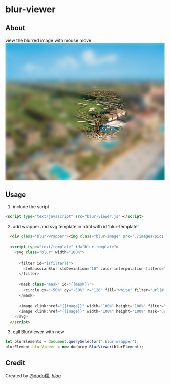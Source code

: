 # blur-viewer
## About
view the blurred image with mouse move 
![screen](https://raw.githubusercontent.com/dodoroy/blur-viewer/master/example/demo.png)

## Usage
1. include the script
```html
<script type="text/javascript" src="blur-viewer.js"></script>
```
2. add wrapper and svg template in html with id 'blur-template'
```html
  <div class="blur-wrapper"><img class="blur-image" src="./images/pic1.jpg" alt=""></div>
  
  <script type="text/template" id="blur-template">
    <svg class="blur" width="100%">
        
      <filter id="{{filter}}">
        <feGaussianBlur stdDeviation="10" color-interpolation-filters="sRGB"/>
      </filter>

      <mask class="mask" id="{{mask}}">
        <circle cx="-50%" cy="-50%" r="120" fill="white" filter="url(#{{filter}})" />
      </mask>

      <image xlink:href="{{image}}" width="100%" height="100%" filter="url(#{{filter}})" ></image>
      <image xlink:href="{{image}}" width="100%" height="100%" mask="url(#{{mask}})"></image>
    </svg>
  </script>
```
3. call BlurViewer with new
```JavaScript
let blurElements = document.querySelector('.blur-wrapper');
blurElement.blurViewer = new dodoroy.BlurViewer(blurElement);
```

## Credit
Created by [@dodo糯](http://weibo.com/dodoroy), *[blog](http://effy.me)*
